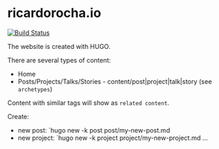 # ricardorocha.io

[![Build Status](https://github.com/rochaporto/ricardorocha.io/workflows/gh-pages/badge.svg?event=push&branch=master)](https://github.com/rochaporto/ricardorocha.io/actions?workflow=gh-pages)

The website is created with HUGO.

There are several types of content:

* Home
* Posts/Projects/Talks/Stories - content/post|project|talk|story (see `archetypes`)

Content with similar tags will show as `related content`.

Create:

* new post: `hugo new -k post post/my-new-post.md
* new project: `hugo new -k project project/my-new-project.md
...
